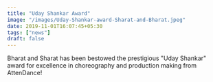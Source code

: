 ```yaml
---
title: "Uday Shankar Award"
image: "/images/Uday-Shankar-award-Sharat-and-Bharat.jpeg"
date: 2019-11-01T16:07:45+05:30
tags: ["news"]
draft: false
---
```


Bharat and Sharat has been bestowed the prestigious "Uday Shankar" award for excellence in choreography and production making from AttenDance!
